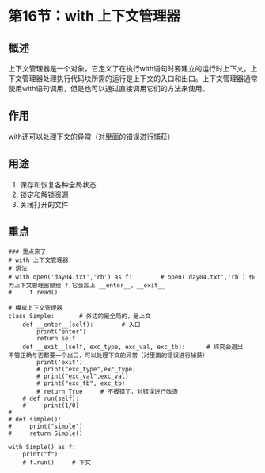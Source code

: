# 第16节：with  上下文管理器
## 概述
上下文管理器是一个对象，它定义了在执行with语句时要建立的运行时上下文。上下文管理器处理执行代码块所需的运行是上下文的入口和出口。上下文管理器通常使用with语句调用，但是也可以通过直接调用它们的方法来使用。
## 作用
with还可以处理下文的异常（对里面的错误进行捕获）
## 用途
1. 保存和恢复各种全局状态
2. 锁定和解锁资源
3. 关闭打开的文件
## 重点
```
### 重点来了
# with 上下文管理器
# 语法
# with open('day04.txt','rb') as f:        # open('day04.txt','rb') 作为上下文管理器赋给 f,它会加上 __enter__、__exit__
#     f.read()

# 模拟上下文管理器
class Simple:       # 外边的是全局的，是上文
    def __enter__(self):        # 入口
        print("enter")
        return self
    def __exit__(self, exc_type, exc_val, exc_tb):      # 终究会退出    不管正确与否都要一个出口，可以处理下文的异常（对里面的错误进行捕获）
        print('exit')
        # print("exc_type",exc_type)
        # print("exc_val",exc_val)
        # print("exc_tb", exc_tb)
        # return True     # 不报错了，对错误进行改造
    # def run(self):
    #     print(1/0)
#
# def simple():
#     print("simple")
#     return Simple()

with Simple() as f:
    print("f")
    # f.run()     # 下文
```